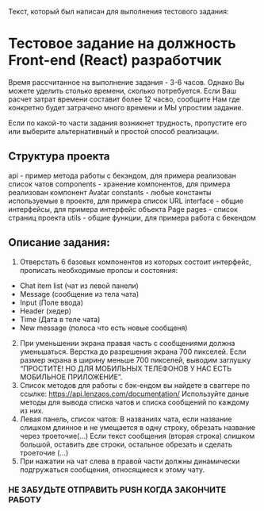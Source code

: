 Текст, который был написан для выполнения тестового задания:

# Тестовое задание на должность Front-end (React) разработчик

Время рассчитанное на выполнение задания - 3-6 часов. Однако Вы можете уделить столько времени, сколько потребуется. Если Ваш расчет затрат времени составит более 12 часво, сообщите Нам где конкретно будет затрачено много времени и МЫ упростим задание.

Если по какой-то части задания возникнет трудность,  пропустите его или выберите альтернативный и простой способ реализации.

## Структура проекта

api - пример метода работы с бекэндом, для примера реализован список чатов
components - хранение компонентов, для примера реализован компонент Avatar
constants - любые константы используемые в проекте, для примера список URL
interface - общие интерфейсы, для примера интерфейс объекта Page
pages - список страниц проекта
utils - общие функции, для примера работа с бекендом

## Описание задания:

1. Отверстать 6 базовых компонентов из которых состоит интерфейc, прописать необходимые пропсы и состояния:
- Chat item list (чат из левой панели)
- Message (сообщение из тела чата)
- Input (Поле ввода)
- Header (хедер)
- Time (Дата в теле чата)
- New message (полоса что есть новые сообщеня)
2. При уменьшении экрана правая часть с сообщениями должна уменьшаться. Верстка до разрешения экрана 700 пикселей. Если размер экрана в ширину меньше 700 пикселей, выводим заглушку “ПРОСТИТЕ! НО ДЛЯ МОБИЛЬНЫХ ТЕЛЕФОНОВ У НАС ЕСТЬ МОБИЛЬНОЕ ПРИЛОЖЕНИЕ”.
3. Список методов для работы с бэк-ендом вы найдете в сваггере по ссылке: https://api.lenzaos.com/documentation/ Используйте даные методы для вывода списка чатов и списка сообщений по каждому из них. 
4. Левая панель, список чатов: В названиях чата, если название слишком длинное и не умещается в одну строку, обрезать название через троеточие(…)
   Если текст сообщения (вторая строка) слишком большой, оставить две строки, остальное обрезать и сделать троеточие (…)
5. При нажатии на чат слева в правой части должны динамически подгружаться сообщения, относящиеся к этому чату.

### НЕ ЗАБУДЬТЕ ОТПРАВИТЬ PUSH КОГДА ЗАКОНЧИТЕ РАБОТУ
